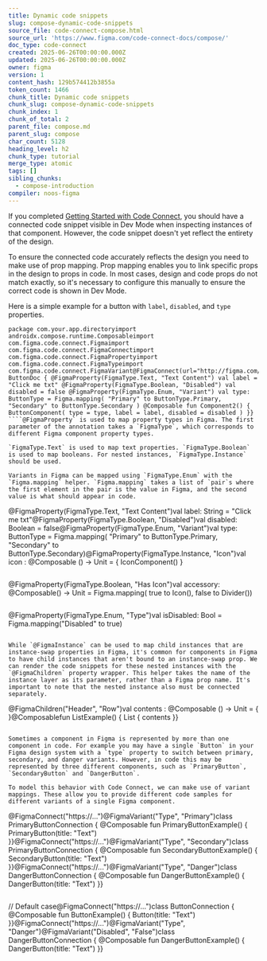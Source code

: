 ```yaml
---
title: Dynamic code snippets
slug: compose-dynamic-code-snippets
source_file: code-connect-compose.html
source_url: 'https://www.figma.com/code-connect-docs/compose/'
doc_type: code-connect
created: 2025-06-26T00:00:00.000Z
updated: 2025-06-26T00:00:00.000Z
owner: figma
version: 1
content_hash: 129b574412b3855a
token_count: 1466
chunk_title: Dynamic code snippets
chunk_slug: compose-dynamic-code-snippets
chunk_index: 1
chunk_of_total: 2
parent_file: compose.md
parent_slug: compose
char_count: 5128
heading_level: h2
chunk_type: tutorial
merge_type: atomic
tags: []
sibling_chunks:
  - compose-introduction
compiler: noos-figma
---
```


If you completed [Getting Started with Code Connect](/code-connect-docs/quickstart-guide/), you should have a connected code snippet visible in Dev Mode when inspecting instances of that component. However, the code snippet doesn't yet reflect the entirety of the design.

To ensure the connected code accurately reflects the design you need to make use of prop mapping. Prop mapping enables you to link specific props in the design to props in code. In most cases, design and code props do not match exactly, so it's necessary to configure this manually to ensure the correct code is shown in Dev Mode.

Here is a simple example for a button with `label`, `disabled`, and `type` properties.

```
package com.your.app.directoryimport androidx.compose.runtime.Composableimport com.figma.code.connect.Figmaimport com.figma.code.connect.FigmaConnectimport com.figma.code.connect.FigmaPropertyimport com.figma.code.connect.FigmaTypeimport com.figma.code.connect.FigmaVariant@FigmaConnect(url="http://figma.com/component1")class ButtonDoc { @FigmaProperty(FigmaType.Text, "Text Content") val label = "Click me txt" @FigmaProperty(FigmaType.Boolean, "Disabled") val disabled = false @FigmaProperty(FigmaType.Enum, "Variant") val type: ButtonType = Figma.mapping( "Primary" to ButtonType.Primary, "Secondary" to ButtonType.Secondary ) @Composable fun Component2() { ButtonComponent( type = type, label = label, disabled = disabled ) }}
````@FigmaProperty` is used to map property types in Figma. The first parameter of the annotation takes a `FigmaType`, which corresponds to different Figma component property types.

`FigmaType.Text` is used to map text properties. `FigmaType.Boolean` is used to map booleans. For nested instances, `FigmaType.Instance` should be used.

Variants in Figma can be mapped using `FigmaType.Enum` with the `Figma.mapping` helper. `Figma.mapping` takes a list of `pair`s where the first element in the pair is the value in Figma, and the second value is what should appear in code.

```
@FigmaProperty(FigmaType.Text, "Text Content")val label: String = "Click me txt"@FigmaProperty(FigmaType.Boolean, "Disabled")val disabled: Boolean = false@FigmaProperty(FigmaType.Enum, "Variant")val type: ButtonType = Figma.mapping( "Primary" to ButtonType.Primary, "Secondary" to ButtonType.Secondary)@FigmaProperty(FigmaType.Instance, "Icon")val icon : @Composable () -> Unit = { IconComponent() }
```For more advanced mapping—where properties in Figma and code do not match exactly—Code Connect also allows you to specify your own mapping. For example, you can map a boolean from Figma for displaying either an icon or divider accessory.

```
@FigmaProperty(FigmaType.Boolean, "Has Icon")val accessory: @Composable() -> Unit = Figma.mapping( true to Icon(), false to Divider())
```Or setting a boolean to true when a specific enum option is specified in Figma.

```
@FigmaProperty(FigmaType.Enum, "Type")val isDisabled: Bool = Figma.mapping("Disabled" to true)
```## Instance children

While `@FigmaInstance` can be used to map child instances that are instance-swap properties in Figma, it's common for components in Figma to have child instances that aren't bound to an instance-swap prop. We can render the code snippets for these nested instances with the `@FigmaChildren` property wrapper. This helper takes the name of the instance layer as its parameter, rather than a Figma prop name. It's important to note that the nested instance also must be connected separately.

```
@FigmaChildren("Header", "Row")val contents : @Composable () -> Unit = { }@Composablefun ListExample() { List { contents }}
```## Variant mapping

Sometimes a component in Figma is represented by more than one component in code. For example you may have a single `Button` in your Figma design system with a `type` property to switch between primary, secondary, and danger variants. However, in code this may be represented by three different components, such as `PrimaryButton`, `SecondaryButton` and `DangerButton`.

To model this behavior with Code Connect, we can make use of variant mappings. These allow you to provide different code samples for different variants of a single Figma component.

```
@FigmaConnect("https://...")@FigmaVariant("Type", "Primary")class PrimaryButtonConnection { @Composable fun PrimaryButtonExample() { PrimaryButton(title: "Text") }}@FigmaConnect("https://...")@FigmaVariant("Type", "Secondary")class PrimaryButtonConnection { @Composable fun SecondaryButtonExample() { SecondaryButton(title: "Text") }}@FigmaConnect("https://...")@FigmaVariant("Type", "Danger")class DangerButtonConnection { @Composable fun DangerButtonExample() { DangerButton(title: "Text") }}
```In some complex cases you may also want to map a code component to a combination of variants in Figma.

```
// Default case@FigmaConnect("https://...")class ButtonConnection { @Composable fun ButtonExample() { Button(title: "Text") }}@FigmaConnect("https://...")@FigmaVariant("Type", "Danger")@FigmaVariant("Disabled", "False")class DangerButtonConnection { @Composable fun DangerButtonExample() { DangerButton(title: "Text") }}
```
